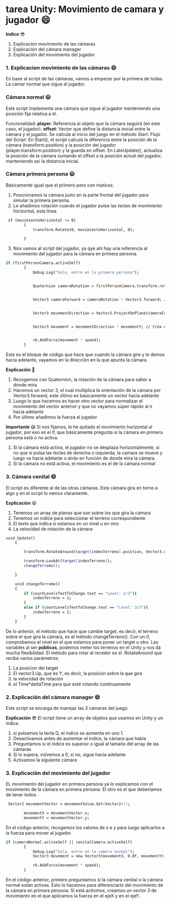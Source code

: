 # tarea Unity: Movimiento de camara y jugador 😄

**Indice** 😎
1. Explicacion movimiento de las cámaras
2. Explicación del cámara manager
3. Explicación del movimiento del jugador

### 1. Explicacion movimiento de las cámaras 😄

En base al script de las cámaras, vamos a empezar por la primera de todas. La cámar normal que sigue al jugador.

### Cámara normal 😃
Este script implementa una cámara que sigue al jugador manteniendo una posición fija relativa a él.

Funcionalidad:
**player**: Referencia al objeto que la cámara seguirá (en este caso, el jugador).
**offset**: Vector que define la distancia inicial entre la cámara y el jugador. Se calcula al inicio del juego en el método Start.
Flujo del Script:
En Start(), el script calcula la diferencia entre la posición de la cámara (transform.position) y la posición del jugador (player.transform.position) y la guarda en offset.
En LateUpdate(), actualiza la posición de la cámara sumando el offset a la posición actual del jugador, manteniendo así la distancia inicial.

### Cámara primera persona 😃
Básicamente igual que el primero pero con matices:
1. Posicionamos la cámara justo en la parte frontal del jugador para simular la primera persona.
2. Le añadimos rotación cuando el jugador pulse las teclas de movimiento horizontal, esta línea
```bash
 if (movimientoHorizontal != 0)
        {
            transform.Rotate(0, movimientoHorizontal, 0);

        }
```
3. Nos vamos al script del jugador, ya qye ahí hay una referencia al movimiento del jugador para la cámara en primera persona.

```bash
if (firstPersonCamera.activeSelf)
        {
            Debug.Log("hola, entre en la primera persona");


            Quaternion cameraRotation = firstPersonCamera.transform.rotation; // esto obtiene la rotacíon de la cámara


            Vector3 cameraForward = cameraRotation * Vector3.forward; // esto calcula la dirección hacia adelante de la cámara


            Vector3 movementDirection = Vector3.ProjectOnPlane(cameraForward, Vector3.up).normalized; // esto  Proyecta la dirección hacia adelante en el plano horizontal (ignora inclinaciones verticales)


            Vector3 movement = movementDirection * movementY; // Crea el vector de movimiento basado en el input y la dirección de la cámara


            rb.AddForce(movement * speed);
        }
```
Este es el bloque de código que hace que cuando la cámara gire y le demos hacia adelante, vayamos en la dirección en la que apunta la cámara.

**Explicación** 🤗
1. Recogemos con Quaternion, la rotación de la cámara para saber a donde mira
2. Hacemos un vector 3, el cual multiplica la orientación de la cámara por Vector3.forward, este último es básicamente un vector hacia adelante
3. Luego lo que hacemos es hacer otro vector para normalizar el movimiento del vector anterior y que no vayamos súper rápido al ir hacia adelante
4. Por último añadimos la fuerza al jugador

**Importante** 😱
Si nos fijamos, le he quitado el movimiento horizontal al jugador, por eso es el if, que básicamente pregunta si la cámara en primera persona está o no activa.
1. Si la cámara está activa, el jugador no se desplaza horizontalmente, si no que si pulsa las teclas de derecha o izquierda, la camara se mueve y luego va hacia adelante o atrás en función de donde mira la cámara.
2. Si la cámara no está activa, el movimiento es el de la cámara normal

### 3. Cámara cenital 😄
El script es diferente al de las otras cámaras. Esta cámara gira en torno a algo y en el script lo vemos claramente.

**Explicación** 😄

1. Tenemos un array de planos que son sobre los que gira la cámara
2. Tenemos un indice para seleccionar el terreno correspondiente
3. El texto que indica si estamos en un nivel u en otro
4. La velocidad de rotación de la cámara

```bash
void Update()
    {

        transform.RotateAround(target[indexTerreno].position, Vector3.up, rotationSpeed * Time.deltaTime);

        transform.LookAt(target[indexTerreno]);
        changeTerremo();

    }

    void changeTerremo()
    {
        if (countLevelsTextToChange.text == "Level: 2/3"){
            indexTerreno = 1;
        }
        else if (countLevelsTextToChange.text == "Level: 3/3"){
            indexTerreno = 2;
        } 
    }
```
De lo anterior, el método que hace que cambie target, es decir, el terreno sobre el que gira la cámara, es el método changeTerreno(). Con un if, comprobamos el nivel en el que estamos para poner un target u otro.
Las variables al ser **públicas**, podemos meter los terrenos en el Unity y nos dá mucha flexibilidad.
El método para rotar al recedor es el .RotateAround que recibe varios parámetros:
1. La posicion del target
2. El vector3.Up, que es Y, es decir, la posicion sobre la que gira
3. la velocidad de rotación
4. el Time*deltaTime para que esté rotando continuamente

### 2. Explicación del cámara manager 😄
Este script se encarga de manejar las 3 cámaras del juego.

**Explicación** 😎
El script tiene un array de objetos que usamos en Unity y un índice.
1. si pulsamos la tecla Q, el indice se aumenta en uno 1.
2. Desactivamos antes de aumentar el índice, la cámara que había
3. Preguntamos si el índice es superior o igual al tamaño del array de las cámaras
4. Si lo supera, volvemos a 0, si no, sigue hacia adelante
5. Activamos la siguiente cámara

### 3. Explicación del movimiento del jugador
EL movimiento del jugador en primera persona ya lo explicamos con el movimiento de la cámara en primera persona. El otro es el que deberíamos de tener todos.

```bash
 Vector2 movementVector = movementValue.Get<Vector2>();

        movementX = movementVector.x;
        movementY = movementVector.y;
```
En el código anterior, recogemos los valores de x e y para luego aplicarlos a la fuerza para mover al jugador.

```bash
if (cameraNormal.activeSelf || cenitalCamera.activeSelf)
        {
            Debug.Log("hola, entre en la camera normal");
            Vector3 movement = new Vector3(movementX, 0.0f, movementY);

            rb.AddForce(movement * speed);
        }
```
En el código anterior, primero preguntamos si la cámara cenital o la cámara normal están activas. Esto lo hacemos para diferenciarlo del movimiento de la cámara en primera persona.
Si está activmos, creamos un vector 3 de movimiento en el que aplicamos la fuerza en el ejeX y en el ejeY.
